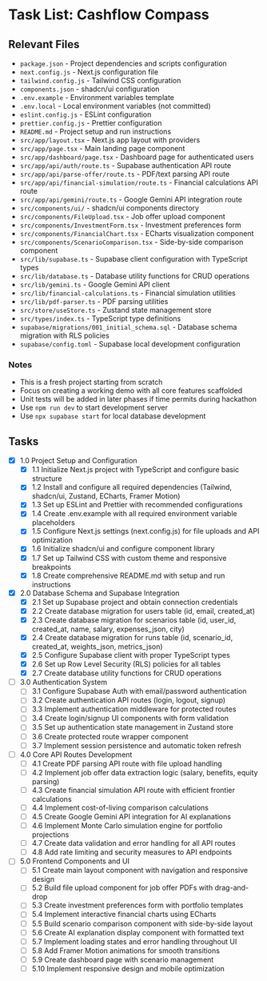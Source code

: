 # Task List: Cashflow Compass

## Relevant Files

- `package.json` - Project dependencies and scripts configuration
- `next.config.js` - Next.js configuration file
- `tailwind.config.js` - Tailwind CSS configuration
- `components.json` - shadcn/ui configuration
- `.env.example` - Environment variables template
- `.env.local` - Local environment variables (not committed)
- `eslint.config.js` - ESLint configuration
- `prettier.config.js` - Prettier configuration
- `README.md` - Project setup and run instructions
- `src/app/layout.tsx` - Next.js app layout with providers
- `src/app/page.tsx` - Main landing page component
- `src/app/dashboard/page.tsx` - Dashboard page for authenticated users
- `src/app/api/auth/route.ts` - Supabase authentication API route
- `src/app/api/parse-offer/route.ts` - PDF/text parsing API route
- `src/app/api/financial-simulation/route.ts` - Financial calculations API route
- `src/app/api/gemini/route.ts` - Google Gemini API integration route
- `src/components/ui/` - shadcn/ui components directory
- `src/components/FileUpload.tsx` - Job offer upload component
- `src/components/InvestmentForm.tsx` - Investment preferences form
- `src/components/FinancialChart.tsx` - ECharts visualization component
- `src/components/ScenarioComparison.tsx` - Side-by-side comparison component
- `src/lib/supabase.ts` - Supabase client configuration with TypeScript types
- `src/lib/database.ts` - Database utility functions for CRUD operations
- `src/lib/gemini.ts` - Google Gemini API client
- `src/lib/financial-calculations.ts` - Financial simulation utilities
- `src/lib/pdf-parser.ts` - PDF parsing utilities
- `src/store/useStore.ts` - Zustand state management store
- `src/types/index.ts` - TypeScript type definitions
- `supabase/migrations/001_initial_schema.sql` - Database schema migration with RLS policies
- `supabase/config.toml` - Supabase local development configuration

### Notes

- This is a fresh project starting from scratch
- Focus on creating a working demo with all core features scaffolded
- Unit tests will be added in later phases if time permits during hackathon
- Use `npm run dev` to start development server
- Use `npx supabase start` for local database development

## Tasks

- [x] 1.0 Project Setup and Configuration
  - [x] 1.1 Initialize Next.js project with TypeScript and configure basic structure
  - [x] 1.2 Install and configure all required dependencies (Tailwind, shadcn/ui, Zustand, ECharts, Framer Motion)
  - [x] 1.3 Set up ESLint and Prettier with recommended configurations
  - [x] 1.4 Create .env.example with all required environment variable placeholders
  - [x] 1.5 Configure Next.js settings (next.config.js) for file uploads and API optimization
  - [x] 1.6 Initialize shadcn/ui and configure component library
  - [x] 1.7 Set up Tailwind CSS with custom theme and responsive breakpoints
  - [x] 1.8 Create comprehensive README.md with setup and run instructions

- [x] 2.0 Database Schema and Supabase Integration
  - [x] 2.1 Set up Supabase project and obtain connection credentials
  - [x] 2.2 Create database migration for users table (id, email, created_at)
  - [x] 2.3 Create database migration for scenarios table (id, user_id, created_at, name, salary, expenses_json, city)
  - [x] 2.4 Create database migration for runs table (id, scenario_id, created_at, weights_json, metrics_json)
  - [x] 2.5 Configure Supabase client with proper TypeScript types
  - [x] 2.6 Set up Row Level Security (RLS) policies for all tables
  - [x] 2.7 Create database utility functions for CRUD operations

- [ ] 3.0 Authentication System
  - [ ] 3.1 Configure Supabase Auth with email/password authentication
  - [ ] 3.2 Create authentication API routes (login, logout, signup)
  - [ ] 3.3 Implement authentication middleware for protected routes
  - [ ] 3.4 Create login/signup UI components with form validation
  - [ ] 3.5 Set up authentication state management in Zustand store
  - [ ] 3.6 Create protected route wrapper component
  - [ ] 3.7 Implement session persistence and automatic token refresh

- [ ] 4.0 Core API Routes Development
  - [ ] 4.1 Create PDF parsing API route with file upload handling
  - [ ] 4.2 Implement job offer data extraction logic (salary, benefits, equity parsing)
  - [ ] 4.3 Create financial simulation API route with efficient frontier calculations
  - [ ] 4.4 Implement cost-of-living comparison calculations
  - [ ] 4.5 Create Google Gemini API integration for AI explanations
  - [ ] 4.6 Implement Monte Carlo simulation engine for portfolio projections
  - [ ] 4.7 Create data validation and error handling for all API routes
  - [ ] 4.8 Add rate limiting and security measures to API endpoints

- [ ] 5.0 Frontend Components and UI
  - [ ] 5.1 Create main layout component with navigation and responsive design
  - [ ] 5.2 Build file upload component for job offer PDFs with drag-and-drop
  - [ ] 5.3 Create investment preferences form with portfolio templates
  - [ ] 5.4 Implement interactive financial charts using ECharts
  - [ ] 5.5 Build scenario comparison component with side-by-side layout
  - [ ] 5.6 Create AI explanation display component with formatted text
  - [ ] 5.7 Implement loading states and error handling throughout UI
  - [ ] 5.8 Add Framer Motion animations for smooth transitions
  - [ ] 5.9 Create dashboard page with scenario management
  - [ ] 5.10 Implement responsive design and mobile optimization
